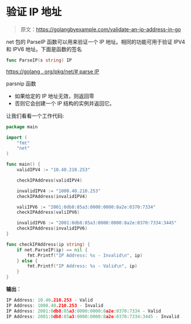# 验证 IP 地址

> 原文：<https://golangbyexample.com/validate-an-ip-address-in-go>

net 包的 ParseIP 函数可以用来验证一个 IP 地址。相同的功能可用于验证 IPV4 和 IPV6 地址。下面是函数的签名

```go
func ParseIP(s string) IP
```

[https://golang . org/pkg/net/# parse IP](https://golang.org/pkg/net/#ParseIP)

parsnip 函数

*   如果给定的 IP 地址无效，则返回零
*   否则它会创建一个 IP 结构的实例并返回它。

让我们看看一个工作代码:

```go
package main

import (
    "fmt"
    "net"
)

func main() {
    validIPV4 := "10.40.210.253"

    checkIPAddress(validIPV4)

    invalidIPV4 := "1000.40.210.253"
    checkIPAddress(invalidIPV4)

    valiIPV6 := "2001:0db8:85a3:0000:0000:8a2e:0370:7334"
    checkIPAddress(valiIPV6)

    invalidIPV6 := "2001:0db8:85a3:0000:0000:8a2e:0370:7334:3445"
    checkIPAddress(invalidIPV6)
}

func checkIPAddress(ip string) {
    if net.ParseIP(ip) == nil {
        fmt.Printf("IP Address: %s - Invalid\n", ip)
    } else {
        fmt.Printf("IP Address: %s - Valid\n", ip)
    }
} 
```

**输出**：

```go
IP Address: 10.40.210.253 - Valid
IP Address: 1000.40.210.253 - Invalid
IP Address: 2001:0db8:85a3:0000:0000:8a2e:0370:7334 - Valid
IP Address: 2001:0db8:85a3:0000:0000:8a2e:0370:7334:3445 - Invalid
```